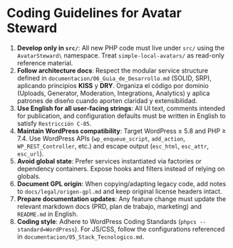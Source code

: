 # Coding Guidelines for Avatar Steward

1. **Develop only in `src/`**: All new PHP code must live under `src/` using the `AvatarSteward\` namespace. Treat `simple-local-avatars/` as read-only reference material.
2. **Follow architecture docs**: Respect the modular service structure defined in `documentacion/06_Guia_de_Desarrollo.md` (SOLID, SRP), aplicando principios **KISS** y **DRY**. Organiza el código por dominio (Uploads, Generator, Moderation, Integrations, Analytics) y aplica patrones de diseño cuando aporten claridad y extensibilidad.
3. **Use English for all user-facing strings**: All UI text, comments intended for publication, and configuration defaults must be written in English to satisfy `Restricción C-05`.
4. **Maintain WordPress compatibility**: Target WordPress ≥ 5.8 and PHP ≥ 7.4. Use WordPress APIs (`wp_enqueue_script`, `add_action`, `WP_REST_Controller`, etc.) and escape output (`esc_html`, `esc_attr`, `esc_url`).
5. **Avoid global state**: Prefer services instantiated via factories or dependency containers. Expose hooks and filters instead of relying on globals.
6. **Document GPL origin**: When copying/adapting legacy code, add notes to `docs/legal/origen-gpl.md` and keep original license headers intact.
7. **Prepare documentation updates**: Any feature change must update the relevant markdown docs (PRD, plan de trabajo, marketing) and `README.md` in English.
8. **Coding style**: Adhere to WordPress Coding Standards (`phpcs --standard=WordPress`). For JS/CSS, follow the configurations referenced in `documentacion/05_Stack_Tecnologico.md`.
